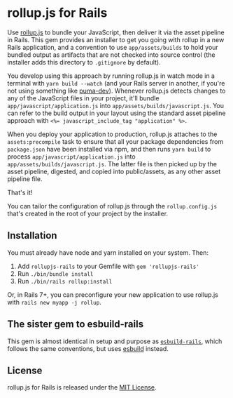 # rollup.js for Rails

Use [rollup.js](https://rollupjs.org) to bundle your JavaScript, then deliver it via the asset pipeline in Rails. This gem provides an installer to get you going with rollup in a new Rails application, and a convention to use `app/assets/builds` to hold your bundled output as artifacts that are not checked into source control (the installer adds this directory to `.gitignore` by default).

You develop using this approach by running rollup.js in watch mode in a terminal with `yarn build --watch` (and your Rails server in another, if you're not using something like [puma-dev](https://github.com/puma/puma-dev)). Whenever rollup.js detects changes to any of the JavaScript files in your project, it'll bundle `app/javascript/application.js` into `app/assets/builds/javascript.js`. You can refer to the build output in your layout using the standard asset pipeline approach with `<%= javascript_include_tag "application" %>`.

When you deploy your application to production, rollup.js attaches to the `assets:precompile` task to ensure that all your package dependencies from `package.json` have been installed via npm, and then runs `yarn build` to process `app/javascript/application.js` into `app/assets/builds/javascript.js`. The latter file is then picked up by the asset pipeline, digested, and copied into public/assets, as any other asset pipeline file.

That's it!

You can tailor the configuration of rollup.js through the `rollup.config.js` that's created in the root of your project by the installer.


## Installation

You must already have node and yarn installed on your system. Then:

1. Add `rollupjs-rails` to your Gemfile with `gem 'rollupjs-rails'`
2. Run `./bin/bundle install`
3. Run `./bin/rails rollup:install`

Or, in Rails 7+, you can preconfigure your new application to use rollup.js with `rails new myapp -j rollup`.


## The sister gem to esbuild-rails

This gem is almost identical in setup and purpose as [`esbuild-rails`](https://github.com/rails/esbuild-rails), which follows the same conventions, but uses [esbuild](https://esbuild.github.io) instead.


## License

rollup.js for Rails is released under the [MIT License](https://opensource.org/licenses/MIT).
